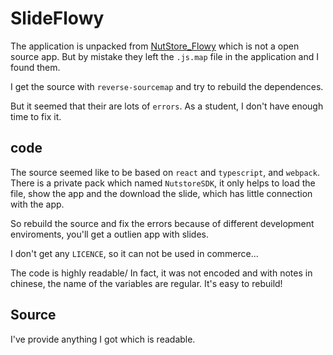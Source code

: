 # SlideFlowy

﻿The application is unpacked from [NutStore_Flowy](https://cpclanding.jianguoyun.com/yiyang/notes) which is not a open source app. But by mistake they left the `.js.map` file in the application and I found them.

I get the source with `reverse-sourcemap` and try to rebuild the dependences.

But it seemed that their are lots of `errors`. As a student, I  don't have enough time to fix it.

## code

The source seemed like to be based on `react` and `typescript`, and `webpack`.
There is a private pack which named `NutstoreSDK`, it only helps to load the file, show the app and the download the slide, which has little connection with the app.

So rebuild the source and fix the errors because of different development enviroments, you'll get a outlien app with slides.

I don't get any `LICENCE`, so it can not be used in commerce...

The code is highly readable/ In fact, it was not encoded and with notes in chinese, the name of the variables are regular. It's easy to rebuild!

## Source

I've provide anything I got which is readable.

